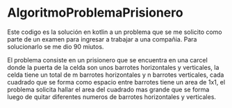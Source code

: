 # AlgoritmoProblemaPrisionero

Este codigo es la solución en kotlin a un problema que se me solicito como parte de un examen para ingresar a trabajar a una compañia.
Para solucionarlo se me dio 90 miutos.

El problema consiste en un prisionero que se encuentra en una carcel donde la puerta de la celda son unos barrotes horizontales y verticales, 
la celda tiene un total de m barrotes horizontales y n barrotes verticales, cada cuadrado que se forma como espacio entre barrotes tiene un area de 1x1,
el problema solicita hallar el area del cuadrado mas grande que se forma luego de quitar diferentes numeros de barrotes horizontales y verticales.





